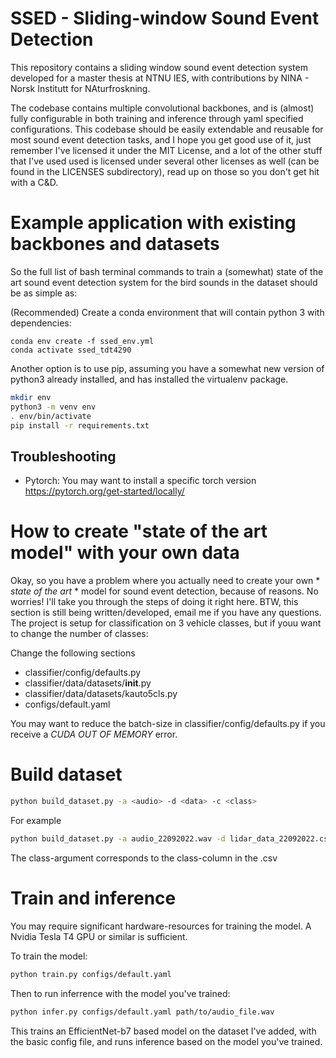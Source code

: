 # SSED - Sliding-window Sound Event Detection

This repository contains a sliding window sound event detection system developed for a master thesis at NTNU IES, with contributions by NINA - Norsk Institutt for NAturfroskning.

The codebase contains multiple convolutional backbones, and is (almost) fully configurable in both training and inference through yaml specified configurations.
This codebase should be easily extendable and reusable for most sound event detection tasks, and I hope you get good use of it, just remember I've licensed it under the MIT License, and a lot of the other stuff that I've used used is licensed under several other licenses as well (can be found in the LICENSES subdirectory), read up on those so you don't get hit with a C&D.


# Example application with existing backbones and datasets

So the full list of bash terminal commands to train a (somewhat) state of the art sound event detection system for the bird sounds in the dataset should be as simple as:


(Recommended) Create a conda environment that will contain python 3 with dependencies:
```
conda env create -f ssed_env.yml
conda activate ssed_tdt4290
```


Another option is to use pip, assuming you have a somewhat new version of python3 already installed, and has installed the virtualenv package.

```bash
mkdir env
python3 -m venv env
. env/bin/activate
pip install -r requirements.txt
```


## Troubleshooting
- Pytorch: You may want to install a specific torch version https://pytorch.org/get-started/locally/

# How to create "state of the art model" with your own data
Okay, so you have a problem where you actually need to create your own * *state of the art* * model for sound event detection, because of reasons. No worries! I'll take you through the steps of doing it right here. BTW, this section is still being written/developed, email me if you have any questions. The project is setup for classification on 3 vehicle classes, but if youu want to change the number of classes:

Change the following sections

- classifier/config/defaults.py
- classifier/data/datasets/__init__.py
- classifier/data/datasets/kauto5cls.py
- configs/default.yaml

You may want to reduce the batch-size in classifier/config/defaults.py if you receive a *CUDA OUT OF MEMORY* error. 
# Build dataset

```bash
python build_dataset.py -a <audio> -d <data> -c <class> 
```

For example
```bash
python build_dataset.py -a audio_22092022.wav -d lidar_data_22092022.csv -c class_1 
```
The class-argument corresponds to the class-column in the .csv

# Train and inference
You may require significant hardware-resources for training the model. A Nvidia Tesla T4 GPU or similar is sufficient.

To train the model:
```bash
python train.py configs/default.yaml
```


Then to run inferrence with the model you've trained:

```bash
python infer.py configs/default.yaml path/to/audio_file.wav
```

This trains an EfficientNet-b7 based model on the dataset I've added, with the basic config file, and runs inference based on the model you've trained.



